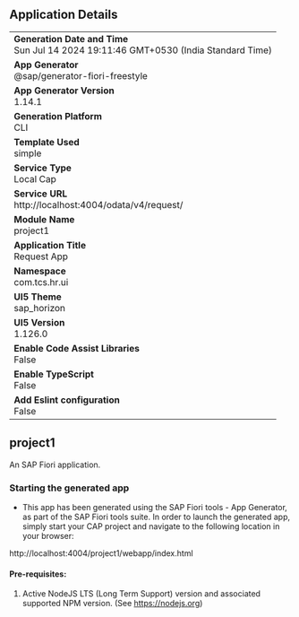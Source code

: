 ## Application Details
|               |
| ------------- |
|**Generation Date and Time**<br>Sun Jul 14 2024 19:11:46 GMT+0530 (India Standard Time)|
|**App Generator**<br>@sap/generator-fiori-freestyle|
|**App Generator Version**<br>1.14.1|
|**Generation Platform**<br>CLI|
|**Template Used**<br>simple|
|**Service Type**<br>Local Cap|
|**Service URL**<br>http://localhost:4004/odata/v4/request/
|**Module Name**<br>project1|
|**Application Title**<br>Request App|
|**Namespace**<br>com.tcs.hr.ui|
|**UI5 Theme**<br>sap_horizon|
|**UI5 Version**<br>1.126.0|
|**Enable Code Assist Libraries**<br>False|
|**Enable TypeScript**<br>False|
|**Add Eslint configuration**<br>False|

## project1

An SAP Fiori application.

### Starting the generated app

-   This app has been generated using the SAP Fiori tools - App Generator, as part of the SAP Fiori tools suite.  In order to launch the generated app, simply start your CAP project and navigate to the following location in your browser:

http://localhost:4004/project1/webapp/index.html

#### Pre-requisites:

1. Active NodeJS LTS (Long Term Support) version and associated supported NPM version.  (See https://nodejs.org)


